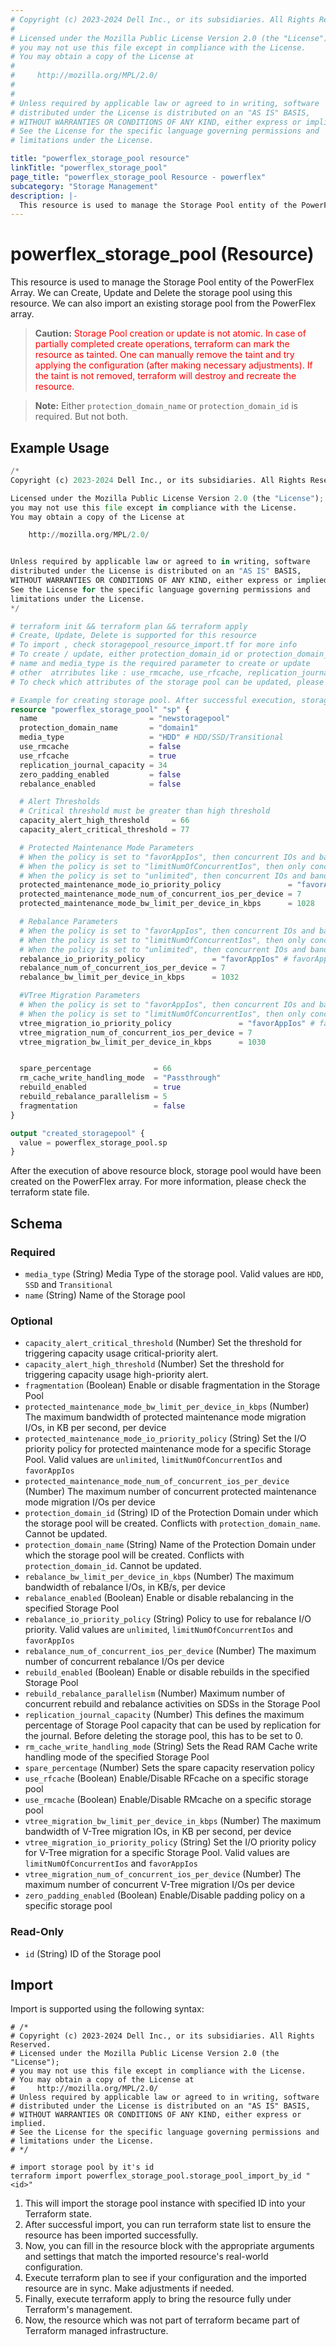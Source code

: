 ```yaml
---
# Copyright (c) 2023-2024 Dell Inc., or its subsidiaries. All Rights Reserved.
# 
# Licensed under the Mozilla Public License Version 2.0 (the "License");
# you may not use this file except in compliance with the License.
# You may obtain a copy of the License at
# 
#     http://mozilla.org/MPL/2.0/
# 
# 
# Unless required by applicable law or agreed to in writing, software
# distributed under the License is distributed on an "AS IS" BASIS,
# WITHOUT WARRANTIES OR CONDITIONS OF ANY KIND, either express or implied.
# See the License for the specific language governing permissions and
# limitations under the License.

title: "powerflex_storage_pool resource"
linkTitle: "powerflex_storage_pool"
page_title: "powerflex_storage_pool Resource - powerflex"
subcategory: "Storage Management"
description: |-
  This resource is used to manage the Storage Pool entity of the PowerFlex Array. We can Create, Update and Delete the storage pool using this resource. We can also import an existing storage pool from the PowerFlex array.
---
```


# powerflex_storage_pool (Resource)

This resource is used to manage the Storage Pool entity of the PowerFlex Array. We can Create, Update and Delete the storage pool using this resource. We can also import an existing storage pool from the PowerFlex array.

> **Caution:** <span style='color: red;' >Storage Pool creation or update is not atomic. In case of partially completed create operations, terraform can mark the resource as tainted.
One can manually remove the taint and try applying the configuration (after making necessary adjustments).
If the taint is not removed, terraform will destroy and recreate the resource.</span>

> **Note:** Either `protection_domain_name` or `protection_domain_id` is required. But not both. 

## Example Usage

```terraform
/*
Copyright (c) 2023-2024 Dell Inc., or its subsidiaries. All Rights Reserved.

Licensed under the Mozilla Public License Version 2.0 (the "License");
you may not use this file except in compliance with the License.
You may obtain a copy of the License at

    http://mozilla.org/MPL/2.0/


Unless required by applicable law or agreed to in writing, software
distributed under the License is distributed on an "AS IS" BASIS,
WITHOUT WARRANTIES OR CONDITIONS OF ANY KIND, either express or implied.
See the License for the specific language governing permissions and
limitations under the License.
*/

# terraform init && terraform plan && terraform apply
# Create, Update, Delete is supported for this resource
# To import , check storagepool_resource_import.tf for more info
# To create / update, either protection_domain_id or protection_domain_name must be provided
# name and media_type is the required parameter to create or update
# other  atrributes like : use_rmcache, use_rfcache, replication_journal_capacity, capacity_alert_high_threshold, capacity_alert_critical_threshold etc. are optional 
# To check which attributes of the storage pool can be updated, please refer Product Guide in the documentation

# Example for creating storage pool. After successful execution, storage pool will be created under a specified protection domain.
resource "powerflex_storage_pool" "sp" {
  name                         = "newstoragepool"
  protection_domain_name       = "domain1"
  media_type                   = "HDD" # HDD/SSD/Transitional
  use_rmcache                  = false
  use_rfcache                  = true
  replication_journal_capacity = 34
  zero_padding_enabled         = false
  rebalance_enabled            = false

  # Alert Thresholds
  # Critical threshold must be greater than high threshold
  capacity_alert_high_threshold     = 66
  capacity_alert_critical_threshold = 77

  # Protected Maintenance Mode Parameters
  # When the policy is set to "favorAppIos", then concurrent IOs and bandwidth limit can be set.
  # When the policy is set to "limitNumOfConcurrentIos", then only concurrent IOs can be set.
  # When the policy is set to "unlimited", then concurrent IOs and bandwidth limit can't be set.
  protected_maintenance_mode_io_priority_policy               = "favorAppIos" # favorAppIos/limitNumOfConcurrentIos/unlimited
  protected_maintenance_mode_num_of_concurrent_ios_per_device = 7
  protected_maintenance_mode_bw_limit_per_device_in_kbps      = 1028

  # Rebalance Parameters
  # When the policy is set to "favorAppIos", then concurrent IOs and bandwidth limit can be set.
  # When the policy is set to "limitNumOfConcurrentIos", then only concurrent IOs can be set.
  # When the policy is set to "unlimited", then concurrent IOs and bandwidth limit can't be set.  
  rebalance_io_priority_policy               = "favorAppIos" # favorAppIos/limitNumOfConcurrentIos/unlimited
  rebalance_num_of_concurrent_ios_per_device = 7
  rebalance_bw_limit_per_device_in_kbps      = 1032

  #VTree Migration Parameters
  # When the policy is set to "favorAppIos", then concurrent IOs and bandwidth limit can be set.
  # When the policy is set to "limitNumOfConcurrentIos", then only concurrent IOs can be set.
  vtree_migration_io_priority_policy               = "favorAppIos" # favorAppIos/limitNumOfConcurrentIos
  vtree_migration_num_of_concurrent_ios_per_device = 7
  vtree_migration_bw_limit_per_device_in_kbps      = 1030


  spare_percentage              = 66
  rm_cache_write_handling_mode  = "Passthrough"
  rebuild_enabled               = true
  rebuild_rebalance_parallelism = 5
  fragmentation                 = false
}

output "created_storagepool" {
  value = powerflex_storage_pool.sp
}
```

After the execution of above resource block, storage pool would have been created on the PowerFlex array. For more information, please check the terraform state file.

<!-- schema generated by tfplugindocs -->
## Schema

### Required

- `media_type` (String) Media Type of the storage pool. Valid values are `HDD`, `SSD` and `Transitional`
- `name` (String) Name of the Storage pool

### Optional

- `capacity_alert_critical_threshold` (Number) Set the threshold for triggering capacity usage critical-priority alert.
- `capacity_alert_high_threshold` (Number) Set the threshold for triggering capacity usage high-priority alert.
- `fragmentation` (Boolean) Enable or disable fragmentation in the Storage Pool
- `protected_maintenance_mode_bw_limit_per_device_in_kbps` (Number) The maximum bandwidth of protected maintenance mode migration I/Os, in KB per second, per device
- `protected_maintenance_mode_io_priority_policy` (String) Set the I/O priority policy for protected maintenance mode for a specific Storage Pool. Valid values are `unlimited`, `limitNumOfConcurrentIos` and `favorAppIos`
- `protected_maintenance_mode_num_of_concurrent_ios_per_device` (Number) The maximum number of concurrent protected maintenance mode migration I/Os per device
- `protection_domain_id` (String) ID of the Protection Domain under which the storage pool will be created. Conflicts with `protection_domain_name`. Cannot be updated.
- `protection_domain_name` (String) Name of the Protection Domain under which the storage pool will be created. Conflicts with `protection_domain_id`. Cannot be updated.
- `rebalance_bw_limit_per_device_in_kbps` (Number) The maximum bandwidth of rebalance I/Os, in KB/s, per device
- `rebalance_enabled` (Boolean) Enable or disable rebalancing in the specified Storage Pool
- `rebalance_io_priority_policy` (String) Policy to use for rebalance I/O priority. Valid values are `unlimited`, `limitNumOfConcurrentIos` and `favorAppIos`
- `rebalance_num_of_concurrent_ios_per_device` (Number) The maximum number of concurrent rebalance I/Os per device
- `rebuild_enabled` (Boolean) Enable or disable rebuilds in the specified Storage Pool
- `rebuild_rebalance_parallelism` (Number) Maximum number of concurrent rebuild and rebalance activities on SDSs in the Storage Pool
- `replication_journal_capacity` (Number) This defines the maximum percentage of Storage Pool capacity that can be used by replication for the journal. Before deleting the storage pool, this has to be set to 0.
- `rm_cache_write_handling_mode` (String) Sets the Read RAM Cache write handling mode of the specified Storage Pool
- `spare_percentage` (Number) Sets the spare capacity reservation policy
- `use_rfcache` (Boolean) Enable/Disable RFcache on a specific storage pool
- `use_rmcache` (Boolean) Enable/Disable RMcache on a specific storage pool
- `vtree_migration_bw_limit_per_device_in_kbps` (Number) The maximum bandwidth of V-Tree migration IOs, in KB per second, per device
- `vtree_migration_io_priority_policy` (String) Set the I/O priority policy for V-Tree migration for a specific Storage Pool. Valid values are `limitNumOfConcurrentIos` and `favorAppIos`
- `vtree_migration_num_of_concurrent_ios_per_device` (Number) The maximum number of concurrent V-Tree migration I/Os per device
- `zero_padding_enabled` (Boolean) Enable/Disable padding policy on a specific storage pool

### Read-Only

- `id` (String) ID of the Storage pool

## Import

Import is supported using the following syntax:

```shell
# /*
# Copyright (c) 2023-2024 Dell Inc., or its subsidiaries. All Rights Reserved.
# Licensed under the Mozilla Public License Version 2.0 (the "License");
# you may not use this file except in compliance with the License.
# You may obtain a copy of the License at
#     http://mozilla.org/MPL/2.0/
# Unless required by applicable law or agreed to in writing, software
# distributed under the License is distributed on an "AS IS" BASIS,
# WITHOUT WARRANTIES OR CONDITIONS OF ANY KIND, either express or implied.
# See the License for the specific language governing permissions and
# limitations under the License.
# */

# import storage pool by it's id
terraform import powerflex_storage_pool.storage_pool_import_by_id "<id>"
```

1. This will import the storage pool instance with specified ID into your Terraform state.
2. After successful import, you can run terraform state list to ensure the resource has been imported successfully.
3. Now, you can fill in the resource block with the appropriate arguments and settings that match the imported resource's real-world configuration.
4. Execute terraform plan to see if your configuration and the imported resource are in sync. Make adjustments if needed.
5. Finally, execute terraform apply to bring the resource fully under Terraform's management.
6. Now, the resource which was not part of terraform became part of Terraform managed infrastructure.